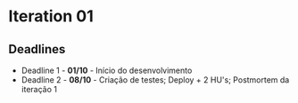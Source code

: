 # Iteration 01

## Deadlines

- Deadline 1 - **01/10** - Início do desenvolvimento
- Deadline 2 - **08/10** - Criação de testes; Deploy + 2 HU's; Postmortem da iteração 1
